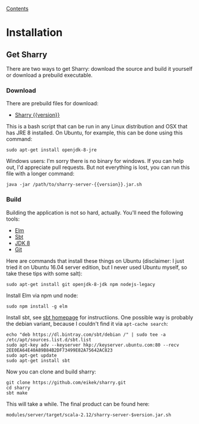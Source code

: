 [Contents](index.md)

# Installation

## Get Sharry

There are two ways to get Sharry: download the source and build it
yourself or download a prebuild executable.

### Download

There are prebuild files for download:

- [Sharry {{version}}](https://eknet.org/main/projects/sharry/sharry-server-{{version}}.jar.sh)

This is a bash script that can be run in any Linux distribution and
OSX that has JRE 8 installed. On Ubuntu, for example, this can be done
using this command:

```
sudo apt-get install openjdk-8-jre
```

Windows users: I'm sorry there is no binary for windows. If you can
help out, I'd appreciate pull requests. But not everything is lost,
you can run this file with a longer command:

```
java -jar /path/to/sharry-server-{{version}}.jar.sh
```


### Build

Building the application is not so hard, actually. You'll need the following tools:

- [Elm](http://elm-lang.org)
- [Sbt](http://scala-sbt.org)
- [JDK 8](http://openjdk.java.net/projects/jdk8/)
- [Git](http://git-scm.com)

Here are commands that install these things on Ubuntu (disclaimer: I
just tried it on Ubuntu 16.04 server edition, but I never used Ubuntu
myself, so take these tips with some salt):

```
sudo apt-get install git openjdk-8-jdk npm nodejs-legacy
```

Install Elm via npm und node:

```
sudo npm install -g elm
```

Install sbt, see [sbt homepage](http://www.scala-sbt.org/download.html) for instructiions.  One possible
way is probably the debian variant, because I couldn't find it via
`apt-cache search`:

```
echo "deb https://dl.bintray.com/sbt/debian /" | sudo tee -a /etc/apt/sources.list.d/sbt.list
sudo apt-key adv --keyserver hkp://keyserver.ubuntu.com:80 --recv 2EE0EA64E40A89B84B2DF73499E82A75642AC823
sudo apt-get update
sudo apt-get install sbt
```

Now you can clone and build sharry:

```
git clone https://github.com/eikek/sharry.git
cd sharry
sbt make
```

This will take a while. The final product can be found here:
```
modules/server/target/scala-2.12/sharry-server-$version.jar.sh
```
